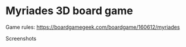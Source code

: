 # Myriades 3D board game

Game rules: https://boardgamegeek.com/boardgame/160612/myriades

Screenshots

